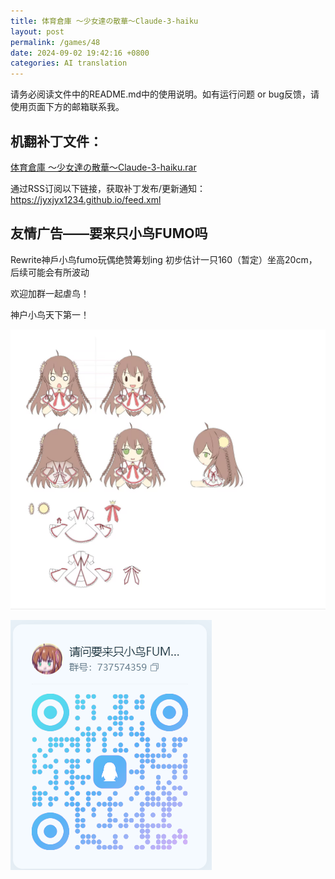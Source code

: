 ```yaml
---
title: 体育倉庫 ～少女達の散華～Claude-3-haiku
layout: post
permalink: /games/48
date: 2024-09-02 19:42:16 +0800
categories: AI translation
---
```



请务必阅读文件中的README.md中的使用说明。如有运行问题 or bug反馈，请使用页面下方的邮箱联系我。

## 机翻补丁文件：

[体育倉庫 ～少女達の散華～Claude-3-haiku.rar](../resources/%E4%BD%93%E8%82%B2%E5%80%89%E5%BA%AB%20%EF%BD%9E%E5%B0%91%E5%A5%B3%E9%81%94%E3%81%AE%E6%95%A3%E8%8F%AF%EF%BD%9EClaude-3-haiku.rar)

 

通过RSS订阅以下链接，获取补丁发布/更新通知：https://jyxjyx1234.github.io/feed.xml

## 友情广告——要来只小鸟FUMO吗

Rewrite神戶小鸟fumo玩偶绝赞筹划ing 初步估计一只160（暂定）坐高20cm，后续可能会有所波动

欢迎加群一起虐鸟！

神户小鸟天下第一！

![稿图.png](image/广告/小鸟稿图.png)

![群号.png](image/广告/群号.png)
